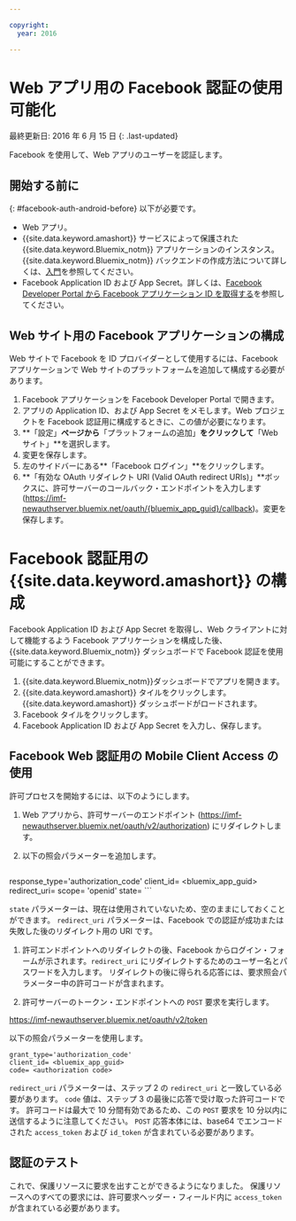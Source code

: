 ```yaml
---

copyright:
  year: 2016

---
```


# Web アプリ用の Facebook 認証の使用可能化

最終更新日: 2016 年 6 月 15 日
{: .last-updated}

Facebook を使用して、Web アプリのユーザーを認証します。

## 開始する前に
{: #facebook-auth-android-before}
以下が必要です。
* Web アプリ。  
* {{site.data.keyword.amashort}} サービスによって保護された {{site.data.keyword.Bluemix_notm}} アプリケーションのインスタンス。{{site.data.keyword.Bluemix_notm}} バックエンドの作成方法について詳しくは、[入門](index.html)を参照してください。
* Facebook Application ID および App Secret。詳しくは、[Facebook Developer Portal から Facebook アプリケーション ID を取得する](https://console.{DomainName}/docs/services/mobileaccess/facebook-auth-overview.html#facebook-appID)を参照してください。


## Web サイト用の Facebook アプリケーションの構成
Web サイトで Facebook を ID プロバイダーとして使用するには、Facebook アプリケーションで Web サイトのプラットフォームを追加して構成する必要があります。

1. Facebook アプリケーションを Facebook Developer Portal で開きます。
1. アプリの Application ID、および App Secret をメモします。Web プロジェクトを Facebook 認証用に構成するときに、この値が必要になります。
1. **「設定」**ページから**「プラットフォームの追加」**をクリックして**「Web サイト」**を選択します。
1. 変更を保存します。
1. 左のサイドバーにある**「Facebook ログイン」**をクリックします。
1. **「有効な OAuth リダイレクト URI (Valid OAuth redirect URIs)」**ボックスに、許可サーバーのコールバック・エンドポイントを入力します (https://imf-newauthserver.bluemix.net/oauth/{bluemix_app_guid}/callback)。変更を保存します。




# Facebook 認証用の {{site.data.keyword.amashort}} の構成
Facebook Application ID および App Secret を取得し、Web クライアントに対して機能するよう Facebook アプリケーションを構成した後、{{site.data.keyword.Bluemix_notm}} ダッシュボードで Facebook 認証を使用可能にすることができます。

1. {{site.data.keyword.Bluemix_notm}}ダッシュボードでアプリを開きます。
1. {{site.data.keyword.amashort}} タイルをクリックします。{{site.data.keyword.amashort}} ダッシュボードがロードされます。
1. Facebook タイルをクリックします。
1. Facebook Application ID および App Secret を入力し、保存します。




## Facebook Web 認証用の Mobile Client Access の使用

許可プロセスを開始するには、以下のようにします。

1. Web アプリから、許可サーバーのエンドポイント (https://imf-newauthserver.bluemix.net/oauth/v2/authorization) にリダイレクトします。

1. 以下の照会パラメーターを追加します。
   
   ```
response_type='authorization_code'
    client_id= <bluemix_app_guid>
    redirect_uri= <uri for redirecting after receiving the authorization code>
    scope= 'openid'
    state= <state>
    ```


  `state` パラメーターは、現在は使用されていないため、空のままにしておくことができます。
  `redirect_uri` パラメーターは、Facebook での認証が成功または失敗した後のリダイレクト用の URI です。

1. 許可エンドポイントへのリダイレクトの後、Facebook からログイン・フォームが示されます。`redirect_uri` にリダイレクトするためのユーザー名とパスワードを入力します。
   リダイレクトの後に得られる応答には、要求照会パラメーター中の許可コードが含まれます。

1. 許可サーバーのトークン・エンドポイントへの `POST` 要求を実行します。

  https://imf-newauthserver.bluemix.net/oauth/v2/token

  以下の照会パラメーターを使用します。
  ```
grant_type='authorization_code'
  client_id= <bluemix_app_guid>
  code= <authorization code>
  ```
`redirect_uri` パラメーターは、ステップ 2 の `redirect_uri` と一致している必要があります。
`code` 値は、ステップ 3 の最後に応答で受け取った許可コードです。
許可コードは最大で 10 分間有効であるため、この `POST` 要求を 10 分以内に送信するように注意してください。  `POST` 応答本体には、base64 でエンコードされた `access_token` および `id_token` が含まれている必要があります。

## 認証のテスト
これで、保護リソースに要求を出すことができるようになりました。
保護リソースへのすべての要求には、許可要求ヘッダー・フィールド内に `access_token` が含まれている必要があります。


